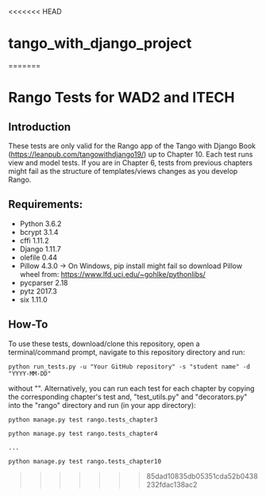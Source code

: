 <<<<<<< HEAD
# tango_with_django_project
=======
# Rango Tests for WAD2 and ITECH

## Introduction

These tests are only valid for the Rango app of the Tango with Django Book (https://leanpub.com/tangowithdjango19/) up to Chapter 10. Each test runs view and model tests. If you are in Chapter 6, tests from previous chapters might fail as the structure of templates/views changes as you develop Rango.

## Requirements:

* Python 3.6.2
* bcrypt 3.1.4
* cffi 1.11.2
* Django 1.11.7
* olefile 0.44
* Pillow 4.3.0 -> On Windows, pip install might fail so download Pillow wheel from: https://www.lfd.uci.edu/~gohlke/pythonlibs/
* pycparser 2.18
* pytz 2017.3
* six 1.11.0

## How-To

To use these tests, download/clone this repository, open a terminal/command prompt, navigate to this repository directory and run:

`python run_tests.py -u "Your GitHub repository" -s "student name" -d "YYYY-MM-DD"`

without "". Alternatively, you can run each test for each chapter by copying the corresponding chapter's test and, "test_utils.py" and "decorators.py" into the "rango" directory and run (in your app directory):

`python manage.py test rango.tests_chapter3`

`python manage.py test rango.tests_chapter4`

`...`

`python manage.py test rango.tests_chapter10`

>>>>>>> 85dad10835db05351cda52b0438232fdac138ac2
